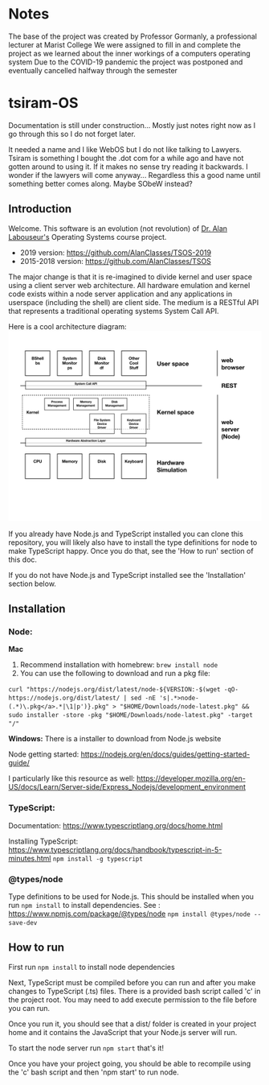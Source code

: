 # Notes
The base of the project was created by Professor Gormanly, a professional lecturer at Marist College
We were assigned to fill in and complete the project as we learned about the inner workings of a computers operating system
Due to the COVID-19 pandemic the project was postponed and eventually cancelled halfway through the semester

# tsiram-OS
Documentation is still under construction...  Mostly just notes right now as I go through this so I do not forget later.

It needed a name and I like WebOS but I do not like talking to Lawyers.  Tsiram is something I bought the .dot com for a while ago and have not gotten around to using it. If it makes no sense try reading it backwards. I wonder if the lawyers will come anyway...  Regardless this a good name until something better comes along.  Maybe SObeW instead?

## Introduction
Welcome.  This software is an evolution (not revolution) of [Dr. Alan Labouseur's](http://labouseur.com/courses/os/) Operating Systems course project.
- 2019 version: https://github.com/AlanClasses/TSOS-2019
- 2015-2018 version: https://github.com/AlanClasses/TSOS

The major change is that it is re-imagined to divide kernel and user space using a client server web architecture.  All hardware emulation and kernel code exists within a node server application and any applications in userspace (including the shell) are client side.  The medium is a RESTful API that represents a traditional operating systems System Call API.

Here is a cool architecture diagram:
![tsiram-OS](./resources/images/architecture/projectArchitecture-v1.jpeg)

If you already have Node.js and TypeScript installed you can clone this repository, you will likely also have to install the type definitions for node to make TypeScript happy.  Once you do that, see the 'How to run' section of this doc.

If you do not have Node.js and TypeScript installed see the 'Installation' section below.

## Installation
### Node:
**Mac**
1. Recommend installation with homebrew: `brew install node`
2. You can use the following to download and run a pkg file:

`curl "https://nodejs.org/dist/latest/node-${VERSION:-$(wget -qO- https://nodejs.org/dist/latest/ | sed -nE 's|.*>node-(.*)\.pkg</a>.*|\1|p')}.pkg" > "$HOME/Downloads/node-latest.pkg" && sudo installer -store -pkg "$HOME/Downloads/node-latest.pkg" -target "/"`

**Windows:** There is a installer to download from Node.js website

Node getting started: https://nodejs.org/en/docs/guides/getting-started-guide/

I particularly like this resource as well: https://developer.mozilla.org/en-US/docs/Learn/Server-side/Express_Nodejs/development_environment

### TypeScript:
Documentation: https://www.typescriptlang.org/docs/home.html

Installing TypeScript: https://www.typescriptlang.org/docs/handbook/typescript-in-5-minutes.html
`npm install -g typescript`


### @types/node
Type definitions to be used for Node.js. This should be installed when you run `npm install` to install dependencies.
See : https://www.npmjs.com/package/@types/node
`npm install @types/node --save-dev`

## How to run
First run `npm install` to install node dependencies

Next, TypeScript must be compiled before you can run and after you make changes to TypeScript (.ts) files.  There is a provided bash script called 'c' in the project root.  You may need to add execute permission to the file before you can run.  

Once you run it, you should see that a dist/ folder is created in your project home and it contains the JavaScript that your Node.js server will run.

To start the node server run `npm start` that's it!

Once you have your project going, you should be able to recompile using the 'c' bash script and then 'npm start' to run node.

